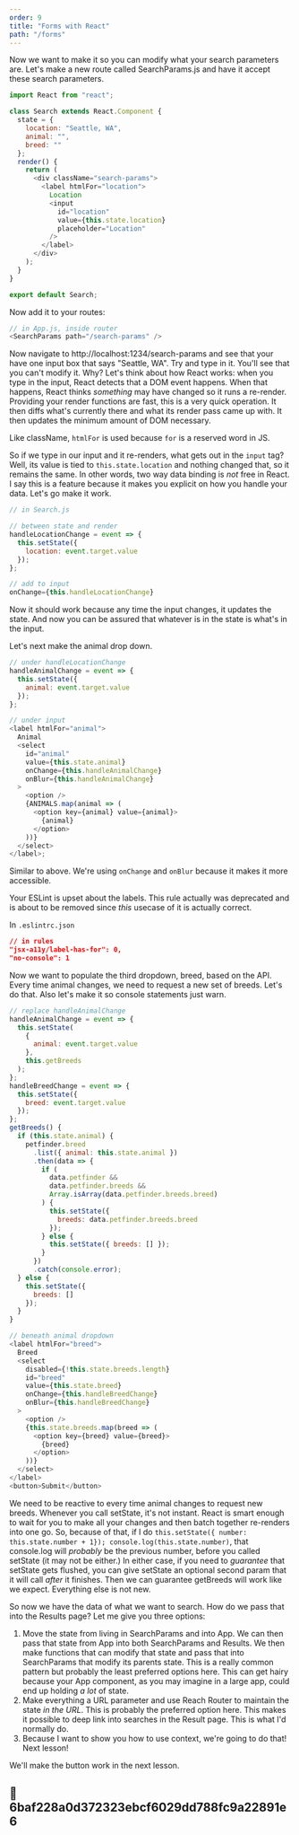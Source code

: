 ```yaml
---
order: 9
title: "Forms with React"
path: "/forms"
---
```


Now we want to make it so you can modify what your search parameters are. Let's make a new route called SearchParams.js and have it accept these search parameters.

```javascript
import React from "react";

class Search extends React.Component {
  state = {
    location: "Seattle, WA",
    animal: "",
    breed: ""
  };
  render() {
    return (
      <div className="search-params">
        <label htmlFor="location">
          Location
          <input
            id="location"
            value={this.state.location}
            placeholder="Location"
          />
        </label>
      </div>
    );
  }
}

export default Search;
```

Now add it to your routes:

```javascript
// in App.js, inside router
<SearchParams path="/search-params" />
```

Now navigate to http://localhost:1234/search-params and see that your have one input box that says "Seattle, WA". Try and type in it. You'll see that you can't modify it. Why? Let's think about how React works: when you type in the input, React detects that a DOM event happens. When that happens, React thinks _something_ may have changed so it runs a re-render. Providing your render functions are fast, this is a very quick operation. It then diffs what's currently there and what its render pass came up with. It then updates the minimum amount of DOM necessary.

Like className, `htmlFor` is used because `for` is a reserved word in JS.

So if we type in our input and it re-renders, what gets out in the `input` tag? Well, its value is tied to `this.state.location` and nothing changed that, so it remains the same. In other words, two way data binding is _not_ free in React. I say this is a feature because it makes you explicit on how you handle your data. Let's go make it work.

```javascript
// in Search.js

// between state and render
handleLocationChange = event => {
  this.setState({
    location: event.target.value
  });
};

// add to input
onChange={this.handleLocationChange}
```

Now it should work because any time the input changes, it updates the state. And now you can be assured that whatever is in the state is what's in the input.

Let's next make the animal drop down.

```javascript
// under handleLocationChange
handleAnimalChange = event => {
  this.setState({
    animal: event.target.value
  });
};

// under input
<label htmlFor="animal">
  Animal
  <select
    id="animal"
    value={this.state.animal}
    onChange={this.handleAnimalChange}
    onBlur={this.handleAnimalChange}
  >
    <option />
    {ANIMALS.map(animal => (
      <option key={animal} value={animal}>
        {animal}
      </option>
    ))}
  </select>
</label>;
```

Similar to above. We're using `onChange` and `onBlur` because it makes it more accessible.

Your ESLint is upset about the labels. This rule actually was deprecated and is about to be removed since _this_ usecase of it is actually correct.

In `.eslintrc.json`

```json
// in rules
"jsx-a11y/label-has-for": 0,
"no-console": 1
```

Now we want to populate the third dropdown, breed, based on the API. Every time animal changes, we need to request a new set of breeds. Let's do that. Also let's make it so console statements just warn.

```javascript
// replace handleAnimalChange
handleAnimalChange = event => {
  this.setState(
    {
      animal: event.target.value
    },
    this.getBreeds
  );
};
handleBreedChange = event => {
  this.setState({
    breed: event.target.value
  });
};
getBreeds() {
  if (this.state.animal) {
    petfinder.breed
      .list({ animal: this.state.animal })
      .then(data => {
        if (
          data.petfinder &&
          data.petfinder.breeds &&
          Array.isArray(data.petfinder.breeds.breed)
        ) {
          this.setState({
            breeds: data.petfinder.breeds.breed
          });
        } else {
          this.setState({ breeds: [] });
        }
      })
      .catch(console.error);
  } else {
    this.setState({
      breeds: []
    });
  }
}

// beneath animal dropdown
<label htmlFor="breed">
  Breed
  <select
    disabled={!this.state.breeds.length}
    id="breed"
    value={this.state.breed}
    onChange={this.handleBreedChange}
    onBlur={this.handleBreedChange}
  >
    <option />
    {this.state.breeds.map(breed => (
      <option key={breed} value={breed}>
        {breed}
      </option>
    ))}
  </select>
</label>
<button>Submit</button>
```

We need to be reactive to every time animal changes to request new breeds. Whenever you call setState, it's not instant. React is smart enough to wait for you to make all your changes and then batch together re-renders into one go. So, because of that, if I do `this.setState({ number: this.state.number + 1}); console.log(this.state.number)`, that console.log will _probably_ be the previous number, before you called setState (it may not be either.) In either case, if you need to _guarantee_ that setState gets flushed, you can give setState an optional second param that it will call _after_ it finishes. Then we can guarantee getBreeds will work like we expect. Everything else is not new.

So now we have the data of what we want to search. How do we pass that into the Results page? Let me give you three options:

1. Move the state from living in SearchParams and into App. We can then pass that state from App into both SearchParams and Results. We then make functions that can modify that state and pass that into SearchParams that modify its parents state. This is a really common pattern but probably the least preferred options here. This can get hairy because your App component, as you may imagine in a large app, could end up holding _a lot_ of state.
1. Make everything a URL parameter and use Reach Router to maintain the state _in the URL_. This is probably the preferred option here. This makes it possible to deep link into searches in the Result page. This is what I'd normally do.
1. Because I want to show you how to use context, we're going to do that! Next lesson!

We'll make the button work in the next lesson.

## 🌳 6baf228a0d372323ebcf6029dd788fc9a22891e6
